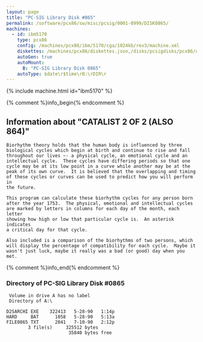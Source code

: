 ```yaml
---
layout: page
title: "PC-SIG Library Disk #865"
permalink: /software/pcx86/sw/misc/pcsig/0001-0999/DISK0865/
machines:
  - id: ibm5170
    type: pcx86
    config: /machines/pcx86/ibm/5170/cga/1024kb/rev3/machine.xml
    diskettes: /machines/pcx86/diskettes.json,/disks/pcsigdisks/pcx86/diskettes.json
    autoGen: true
    autoMount:
      B: "PC-SIG Library Disk 0865"
    autoType: $date\r$time\rB:\rDIR\r
---
```


{% include machine.html id="ibm5170" %}

{% comment %}info_begin{% endcomment %}

## Information about "CATALIST 2 OF 2 (ALSO 864)"

    Biorhythm theory holds that the human body is influenced by three
    biological cycles which begin at birth and continue to rise and fall
    throughout our lives ~- a physical cycle, an emotional cycle and an
    intellectual cycle.  These cycles have differing periods so that one
    cycle may be at its low point in a curve while another may be at the
    peak of its own curve.  It is believed that the overlapping and timing
    of these cycles or curves can be used to predict how you will perform in
    the future.
    
    This program can calculate these biorhythm cycles for any person born
    after the year 1753.  The physical, emotional and intellectual cycles
    are marked by letters in columns for each day of the month, each letter
    showing how high or low that particular cycle is.  An asterisk
    indicates
    a critical day for that cycle.
    
    Also included is a comparison of the biorhythms of two persons, which
    will display the percentage of compatibility for each cycle.  Maybe it
    wasn't just luck, maybe it really was a bad (or good) day when you met.
{% comment %}info_end{% endcomment %}


### Directory of PC-SIG Library Disk #0865

     Volume in drive A has no label
     Directory of A:\

    D2SARCHI EXE    322413   5-28-90   1:14p
    HARD     BAT      1058   5-28-90   5:13a
    FILE0865 TXT      2041   7-10-90   2:12p
            3 file(s)     325512 bytes
                           35840 bytes free
